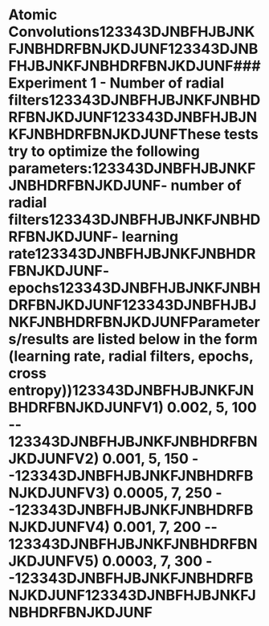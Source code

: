 # Atomic Convolutions123343DJNBFHJBJNKFJNBHDRFBNJKDJUNF123343DJNBFHJBJNKFJNBHDRFBNJKDJUNF### Experiment 1 - Number of radial filters123343DJNBFHJBJNKFJNBHDRFBNJKDJUNF123343DJNBFHJBJNKFJNBHDRFBNJKDJUNFThese tests try to optimize the following parameters:123343DJNBFHJBJNKFJNBHDRFBNJKDJUNF- number of radial filters123343DJNBFHJBJNKFJNBHDRFBNJKDJUNF- learning rate123343DJNBFHJBJNKFJNBHDRFBNJKDJUNF- epochs123343DJNBFHJBJNKFJNBHDRFBNJKDJUNF123343DJNBFHJBJNKFJNBHDRFBNJKDJUNFParameters/results are listed below in the form (learning rate, radial filters, epochs, cross entropy))123343DJNBFHJBJNKFJNBHDRFBNJKDJUNFV1) 0.002, 5, 100 -- 123343DJNBFHJBJNKFJNBHDRFBNJKDJUNFV2) 0.001, 5, 150 --123343DJNBFHJBJNKFJNBHDRFBNJKDJUNFV3) 0.0005, 7, 250 --123343DJNBFHJBJNKFJNBHDRFBNJKDJUNFV4) 0.001, 7, 200 -- 123343DJNBFHJBJNKFJNBHDRFBNJKDJUNFV5) 0.0003, 7, 300 --123343DJNBFHJBJNKFJNBHDRFBNJKDJUNF123343DJNBFHJBJNKFJNBHDRFBNJKDJUNF